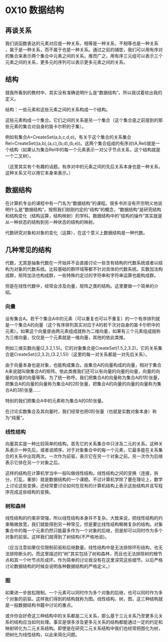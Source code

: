 # 0X10 数据结构

## 再谈关系

我们说函数表达的元素对应是一种关系，相等是一种关系，不相等也是一种关系 ，属于是一种关系，而不属于也是一种关系。通过之前的铺垫，我们可以用有序对的集合来表示两个集合中元素之间的关系。推而广之，用有序三元组可以表示三个元素之间的关系，更多元的序列可以表示更多元素之间的关系。

## 结构

就我所看到的教材中，其实没有准确说明什么是“数据结构”。所以我试着给出我的定义。

结构：一些元素和这些元素之间的关系构成一个结构。

这些元素构成一个集合。它们之间的关系是另一个集合（这个集合是之前提到的那些元素的集合对自身的笛卡尔积的子集）。

例如有集合A=CreateSet(a,b,c,d,e)。有关于这个集合的关系集合Rel=CreateSet((a,b),(a,c),(b,d),(b,e))。这两个集合组成的有序对(A,Rel)就是一个结构（如果认为集合Rel中的每一个元素表示一对父子节点关系，这个结构就是一个二叉树）。

（这里其实有个有趣的话题。有序对中的元素之间的先后关系本身也是一种关系，这种关系又可以用它本身来表示。）

## 数据结构

在计算机专业的课程中有一门名为“数据结构”的课程。很多书并没有开宗明义地说明什么是“数据结构”。按照我们刚刚约定的“结构”的概念，“数据结构”是研究结构和结构变化（结构运算，结构映射）的学科。数据结构中的“结构的操作”其实就是从一种状态的结构到另一种状态的结构的映射。

代数研究对象和对象的变化（运算），在这个意义上数据结构是一种代数。

## 几种常见的结构

代数，尤其是抽象代数在一开始并不会直接讨论一些含有结构的代数系统或者以结构为对象的代数系统。比较基础的群环域等都不针对具体的代数系统。实数加法构成群，矩阵加法也构成群，一些特殊约定过的字符串和字符串运算也能构成群。

但是在线性代数中，经常会涉及向量，矩阵之类的结构。这里要做一个简单的介绍。

### 向量

设有集合A。若干个集合A中的元素（可以重复也可以不重复）的一个有序排列就是一个集合A的向量（这个有序排列其实对应于A的若干次对自身的笛卡尔积中的元素）。如果这个向量是由两元素组成就称为二维向量，如果有三个元素组成就称为三维向量，仅仅是一个元素就是一维向量，其他的依此类推。

例如三维实数向量(2,3.2,1.5)。它的对象集合是CreateSet(1.5,2,3.2)，它的关系集合是CreateSet((2,3.2),(3.2,1.5))（这里的每一对关系都是一对先后关系）。

由于向量本身也是对象，也能构成集合。由集合A的向量构成的向量，相对于集合A来说就叫做集合A的矩阵。依此类推我们还可以有向量的向量的向量，向量的向量的向量的向量等等。为了统一称呼。我们把集合A的向量称为集合A的1阶张量，把集合A的向量的向量称为集合A的2阶张量，把集合A的向量的向量的向量称为集合A的3阶张量……

特别的我们把集合A中的元素称为集合A的0阶张量。

在讨论实数集合及其向量时，我们经常也把0阶张量（也就是实数对象本身）称为“纯量”。

### 线性结构

向量其实是一种比较简单的结构。首先它的关系集合中只涉及二元的关系。这种关系表示一种先后，或者说顺序。对于对象集合中的每一个元素，它最多能在关系集合的关系中出现两次。一次作为前驱，表示它在另一个对象之前。另一次作为后继表示它排在另一个对象之后。

这样的结构在计算机学当中一般叫做线性结构。线性结构之间的变换（连接，拆分，打乱，重排）就是数据结构的一个课题。不过计算机学除了要在理论上，数学上讨论这些变换，还经常要讨论如何在现有的计算机结构上表示这些结构并且写程序完成这些结构的变换。

### 树和森林

线性结构的约束非常强，所以线性结构本身并不复杂。大致来说，把线性结构的约束略微放宽，我们就能得到另一种常见，但是要比线性结构略微复杂的结构。对象集合中的每一个元素仍然只能最多作为一个对象的后继，但是却可以同时作为多个对象的前驱。这样我们就得到了树结构(不严格地说)。

（应当注意如果仅仅限制前驱和后继数量。线性结构中是无法排除环形结构，也无法排除断头的。而这里描述的“树”其实包括了树和森林，而且也无法排除树的根节点和其一个叶节点形成环。作为简单的讨论我没有在这里深究这些细节。以后严格讨论数据结构的时候会说明各种数据结构的严格定义。）

### 图

如果进一步放松限制。一个元素可以同时作为多个对象的后继，也可以同时作为多个对象的前驱。这样我们得到的结构就称为图。线性结构，树，图，这三种结构就是一般数据结构书籍中讨论的重点。

或许你会好奇这三种结构中的关系都是二元关系，那么基于三元关系乃至更多元关系的结构应当如何处理。事实是很多涉及更多元关系的结构都能通过一定的约定和映射转化为二元关系结构。即使是在研究二元关系结构中我们也经常把图化为树，把树化为线性结构，以此来简化问题。

